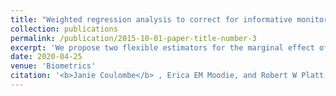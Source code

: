 ```yaml
---
title: "Weighted regression analysis to correct for informative monitoring times and confounders in longitudinal studies"
collection: publications
permalink: /publication/2015-10-01-paper-title-number-3
excerpt: 'We propose two flexible estimators for the marginal effect of a binary intervention on a continuous longitudinal outcome in settings subject to informative monitoring times and confounding.'
date: 2020-04-25
venue: 'Biometrics'
citation: '<b>Janie Coulombe</b> , Erica EM Moodie, and Robert W Platt. (2020). &quot;Weighted regression analysis to correct for informative monitoring times and confounders in longitudinal studies.&quot; <i>Biometrics</i>. Forthcoming.'
---
```

